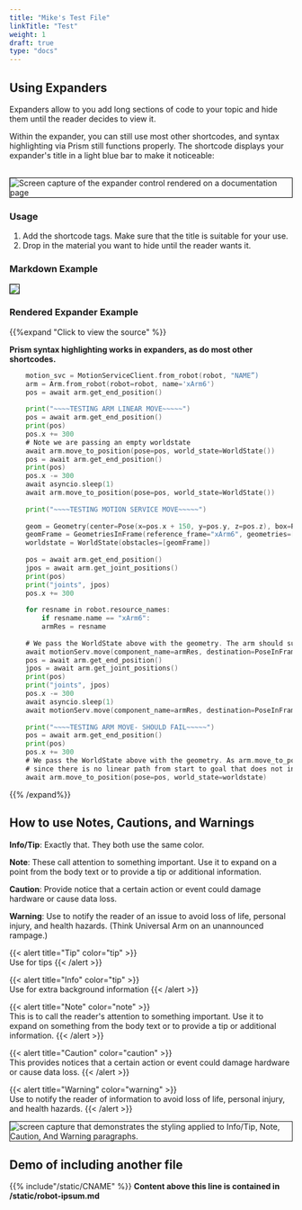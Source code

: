 ```yaml
---
title: "Mike's Test File"
linkTitle: "Test"
weight: 1
draft: true
type: "docs"
---
```


## Using Expanders
Expanders allow to you add long sections of code to your topic and hide them until the reader decides to view it. 

Within the expander, you can still use most other shortcodes, and syntax highlighting via Prism still functions properly. The shortcode displays your expander's title in a light blue bar to make it noticeable:<br><br>


<img style="border:solid 1px black" alt="Screen capture of the expander control rendered on a documentation page" src="/img/083.png">

### Usage

1. Add the shortcode tags. Make sure that the title is suitable for your use.
1. Drop in the material you want to hide until the reader wants it.


### Markdown Example

<img style="border:solid 1px black" src="/img/082.png">

### Rendered Expander Example
{{%expand "Click to view the source" %}}
<br>

**Prism syntax highlighting works in expanders, as do most other shortcodes.**

``` go
	motion_svc = MotionServiceClient.from_robot(robot, "NAME”)
  	arm = Arm.from_robot(robot=robot, name='xArm6')
  	pos = await arm.get_end_position()
 	 
  	print("~~~~TESTING ARM LINEAR MOVE~~~~~")
  	pos = await arm.get_end_position()
  	print(pos)
  	pos.x += 300
  	# Note we are passing an empty worldstate
  	await arm.move_to_position(pose=pos, world_state=WorldState())
  	pos = await arm.get_end_position()
  	print(pos)
  	pos.x -= 300
  	await asyncio.sleep(1)
  	await arm.move_to_position(pose=pos, world_state=WorldState())
 	 
  	print("~~~~TESTING MOTION SERVICE MOVE~~~~~")
 	 
  	geom = Geometry(center=Pose(x=pos.x + 150, y=pos.y, z=pos.z), box=RectangularPrism(width_mm =2, length_mm =5, depth_mm =5))
  	geomFrame = GeometriesInFrame(reference_frame="xArm6", geometries=[geom])
  	worldstate = WorldState(obstacles=[geomFrame])
 	 
  	pos = await arm.get_end_position()
  	jpos = await arm.get_joint_positions()
  	print(pos)
  	print("joints", jpos)
  	pos.x += 300
 	 
  	for resname in robot.resource_names:
    	if resname.name == "xArm6":
      	armRes = resname
 	 
  	# We pass the WorldState above with the geometry. The arm should successfully route around it.
  	await motionServ.move(component_name=armRes, destination=PoseInFrame(reference_frame="world", pose=pos), world_state=worldstate)
  	pos = await arm.get_end_position()
  	jpos = await arm.get_joint_positions()
  	print(pos)
  	print("joints", jpos)
  	pos.x -= 300
  	await asyncio.sleep(1)
  	await motionServ.move(component_name=armRes, destination=PoseInFrame(reference_frame="world", pose=pos), world_state=worldstate)
 	 
  	print("~~~~TESTING ARM MOVE- SHOULD FAIL~~~~~")
  	pos = await arm.get_end_position()
  	print(pos)
  	pos.x += 300
  	# We pass the WorldState above with the geometry. As arm.move_to_position will enforce linear motion, this should fail
  	# since there is no linear path from start to goal that does not intersect the obstacle.
  	await arm.move_to_position(pose=pos, world_state=worldstate)
```

{{% /expand%}}



## How to use Notes, Cautions, and Warnings

**Info/Tip**: Exactly that. They both use the same color.

**Note**: These call attention to something important. Use it to expand on a point from the body text or to provide a tip or additional information.

**Caution**: Provide notice that a certain action or event could damage hardware or cause data loss.

**Warning**: Use to notify the reader of an issue to avoid loss of life, personal injury, and health hazards. (Think Universal Arm on an unannounced rampage.)



{{< alert title="Tip" color="tip" >}}  
Use for tips
{{< /alert >}}

{{< alert title="Info" color="tip" >}}  
Use for extra background information
{{< /alert >}}

{{< alert title="Note" color="note" >}}  
This is to call the reader's attention to something important. Use it to expand on something from the body text or to provide a tip or additional information.
{{< /alert >}}

{{< alert title="Caution" color="caution" >}}  
This provides notices that a certain action or event could damage hardware or cause data loss.
{{< /alert >}}


{{< alert title="Warning" color="warning" >}}  
Use to notify the reader of information to avoid loss of life, personal injury, and health hazards.
{{< /alert >}}

<img src="../img/078.png" alt="screen capture that demonstrates the styling applied to Info/Tip, Note, Caution, And Warning paragraphs." style="border: solid 1px"/>

## Demo of including another file

{{% include"/static/CNAME" %}}
**Content above this line is contained in /static/robot-ipsum.md**